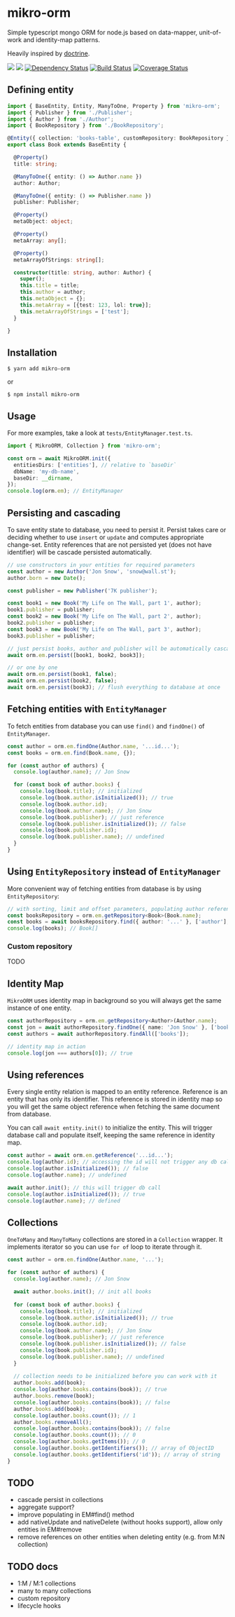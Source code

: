 # mikro-orm

Simple typescript mongo ORM for node.js based on data-mapper, unit-of-work and identity-map patterns.

Heavily inspired by [doctrine](https://www.doctrine-project.org/).

[![](https://img.shields.io/npm/v/mikro-orm.svg)](https://www.npmjs.com/package/mikro-orm)
[![](https://img.shields.io/npm/dm/mikro-orm.svg)](https://www.npmjs.com/package/mikro-orm)
[![Dependency Status](https://david-dm.org/B4nan/mikro-orm.svg)](https://david-dm.org/B4nan/mikro-orm)
[![Build Status](https://travis-ci.org/B4nan/mikro-orm.svg?branch=master)](https://travis-ci.org/B4nan/mikro-orm)
[![Coverage Status](https://img.shields.io/coveralls/B4nan/mikro-orm.svg)](https://coveralls.io/r/B4nan/mikro-orm?branch=master)


## Defining entity

```typescript
import { BaseEntity, Entity, ManyToOne, Property } from 'mikro-orm';
import { Publisher } from './Publisher';
import { Author } from './Author';
import { BookRepository } from './BookRepository';

@Entity({ collection: 'books-table', customRepository: BookRepository })
export class Book extends BaseEntity {

  @Property()
  title: string;

  @ManyToOne({ entity: () => Author.name })
  author: Author;

  @ManyToOne({ entity: () => Publisher.name })
  publisher: Publisher;

  @Property()
  metaObject: object;

  @Property()
  metaArray: any[];

  @Property()
  metaArrayOfStrings: string[];

  constructor(title: string, author: Author) {
    super();
    this.title = title;
    this.author = author;
    this.metaObject = {};
    this.metaArray = [{test: 123, lol: true}];
    this.metaArrayOfStrings = ['test'];
  }

}
```

## Installation

`$ yarn add mikro-orm`

or

`$ npm install mikro-orm`

## Usage

For more examples, take a look at `tests/EntityManager.test.ts`.

```typescript
import { MikroORM, Collection } from 'mikro-orm';

const orm = await MikroORM.init({
  entitiesDirs: ['entities'], // relative to `baseDir`
  dbName: 'my-db-name',
  baseDir: __dirname,
});
console.log(orm.em); // EntityManager
```

## Persisting and cascading

To save entity state to database, you need to persist it. Persist takes care or deciding 
whether to use `insert` or `update` and computes appropriate change-set. Entity references
that are not persisted yet (does not have identifier) will be cascade persisted automatically. 

```typescript
// use constructors in your entities for required parameters
const author = new Author('Jon Snow', 'snow@wall.st');
author.born = new Date();

const publisher = new Publisher('7K publisher');

const book1 = new Book('My Life on The Wall, part 1', author);
book1.publisher = publisher;
const book2 = new Book('My Life on The Wall, part 2', author);
book2.publisher = publisher;
const book3 = new Book('My Life on The Wall, part 3', author);
book3.publisher = publisher;

// just persist books, author and publisher will be automatically cascade persisted
await orm.em.persist([book1, book2, book3]);

// or one by one
await orm.em.persist(book1, false);
await orm.em.persist(book2, false);
await orm.em.persist(book3); // flush everything to database at once

```

## Fetching entities with `EntityManager`

To fetch entities from database you can use `find()` and `findOne()` of `EntityManager`. 

```typescript
const author = orm.em.findOne(Author.name, '...id...');
const books = orm.em.find(Book.name, {});

for (const author of authors) {
  console.log(author.name); // Jon Snow

  for (const book of author.books) {
    console.log(book.title); // initialized
    console.log(book.author.isInitialized()); // true
    console.log(book.author.id);
    console.log(book.author.name); // Jon Snow
    console.log(book.publisher); // just reference
    console.log(book.publisher.isInitialized()); // false
    console.log(book.publisher.id);
    console.log(book.publisher.name); // undefined
  }
}

```

## Using `EntityRepository` instead of `EntityManager`

More convenient way of fetching entities from database is by using `EntityRepository`:

```typescript
// with sorting, limit and offset parameters, populating author references
const booksRepository = orm.em.getRepository<Book>(Book.name);
const books = await booksRepository.find({ author: '...' }, ['author'], { title: -1 }, 2, 1);
console.log(books); // Book[]
```

### Custom repository

TODO

## Identity Map

`MikroORM` uses identity map in background so you will always get the same instance of 
one entity.

```typescript
const authorRepository = orm.em.getRepository<Author>(Author.name);
const jon = await authorRepository.findOne({ name: 'Jon Snow' }, ['books']);
const authors = await authorRepository.findAll(['books']);

// identity map in action
console.log(jon === authors[0]); // true
```

## Using references

Every single entity relation is mapped to an entity reference. Reference is an entity that has
only its identifier. This reference is stored in identity map so you will get the same object 
reference when fetching the same document from database.

You can call `await entity.init()` to initialize the entity. This will trigger database call 
and populate itself, keeping the same reference in identity map. 

```typescript
const author = await orm.em.getReference('...id...');
console.log(author.id); // accessing the id will not trigger any db call
console.log(author.isInitialized()); // false
console.log(author.name); // undefined

await author.init(); // this will trigger db call
console.log(author.isInitialized()); // true
console.log(author.name); // defined
```

## Collections

`OneToMany` and `ManyToMany` collections are stored in a `Collection` wrapper. It implements
iterator so you can use `for of` loop to iterate through it. 

```typescript
const author = orm.em.findOne(Author.name, '...');

for (const author of authors) {
  console.log(author.name); // Jon Snow

  await author.books.init(); // init all books
  
  for (const book of author.books) {
    console.log(book.title); // initialized
    console.log(book.author.isInitialized()); // true
    console.log(book.author.id);
    console.log(book.author.name); // Jon Snow
    console.log(book.publisher); // just reference
    console.log(book.publisher.isInitialized()); // false
    console.log(book.publisher.id);
    console.log(book.publisher.name); // undefined
  }
  
  // collection needs to be initialized before you can work with it
  author.books.add(book);
  console.log(author.books.contains(book)); // true
  author.books.remove(book);
  console.log(author.books.contains(book)); // false
  author.books.add(book);
  console.log(author.books.count()); // 1
  author.books.removeAll();
  console.log(author.books.contains(book)); // false
  console.log(author.books.count()); // 0
  console.log(author.books.getItems()); // 0
  console.log(author.books.getIdentifiers()); // array of ObjectID
  console.log(author.books.getIdentifiers('id')); // array of string
}

```

## TODO

- cascade persist in collections
- aggregate support?
- improve populating in EM#find() method
- add nativeUpdate and nativeDelete (without hooks support), allow only entities in EM#remove
- remove references on other entities when deleting entity (e.g. from M:N collection)

## TODO docs

- 1:M / M:1 collections
- many to many collections
- custom repository
- lifecycle hooks
